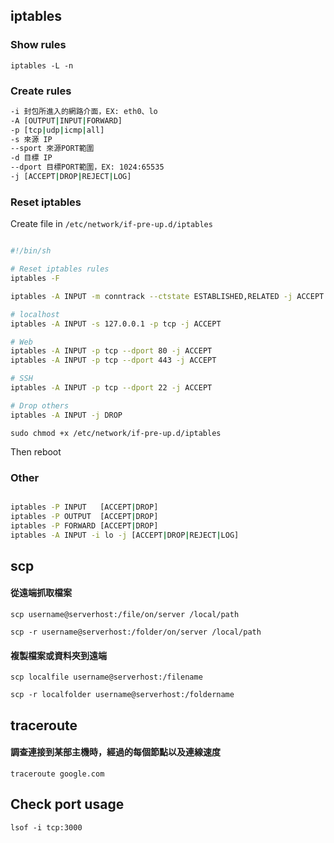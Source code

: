 ## iptables

### Show rules

`iptables -L -n`

### Create rules

```sh
-i 封包所進入的網路介面，EX: eth0、lo
-A [OUTPUT|INPUT|FORWARD]
-p [tcp|udp|icmp|all]
-s 來源 IP
--sport 來源PORT範圍
-d 目標 IP
--dport 目標PORT範圍，EX: 1024:65535
-j [ACCEPT|DROP|REJECT|LOG]

```

### Reset iptables

Create file in `/etc/network/if-pre-up.d/iptables`

```sh

#!/bin/sh

# Reset iptables rules
iptables -F

iptables -A INPUT -m conntrack --ctstate ESTABLISHED,RELATED -j ACCEPT

# localhost
iptables -A INPUT -s 127.0.0.1 -p tcp -j ACCEPT

# Web
iptables -A INPUT -p tcp --dport 80 -j ACCEPT
iptables -A INPUT -p tcp --dport 443 -j ACCEPT

# SSH
iptables -A INPUT -p tcp --dport 22 -j ACCEPT

# Drop others
iptables -A INPUT -j DROP

```

`sudo chmod +x /etc/network/if-pre-up.d/iptables`

Then reboot

### Other

```sh

iptables -P INPUT   [ACCEPT|DROP]    
iptables -P OUTPUT  [ACCEPT|DROP]  
iptables -P FORWARD [ACCEPT|DROP]  
iptables -A INPUT -i lo -j [ACCEPT|DROP|REJECT|LOG]

```

## scp

#### 從遠端抓取檔案

`scp username@serverhost:/file/on/server /local/path`

`scp -r username@serverhost:/folder/on/server /local/path`

#### 複製檔案或資料夾到遠端

`scp localfile username@serverhost:/filename`


`scp -r localfolder username@serverhost:/foldername`

## traceroute

#### 調查連接到某部主機時，經過的每個節點以及連線速度 

`traceroute google.com`

## Check port usage

`lsof -i tcp:3000`

